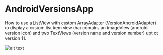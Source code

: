 # AndroidVersionsApp

How to use a ListView with custom ArrayAdapter (VersionAndroidAdapter) to display a custom list item view that contains an ImageView (android version icon) and two TextViews (version name and version number) upt ot version 11.

![alt text](https://github.com/ahmed-razic/AndroidVersionApp/blob/master/screenshot.png?raw=false)
